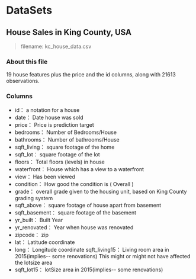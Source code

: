 # DataSets

## House Sales in King County, USA

> filename: kc_house_data.csv

### About this file
19 house features plus the price and the id columns, along with 21613 observations.

### Columns
- id： a notation for a house
- date： Date house was sold
- price： Price is prediction target
- bedrooms： Number of Bedrooms/House
- bathrooms： Number of bathrooms/House
- sqft_living： square footage of the home
- sqft_lot： square footage of the lot
- floors： Total floors (levels) in house
- waterfront： House which has a view to a waterfront
- view： Has been viewed
- condition： How good the condition is ( Overall )
- grade： overall grade given to the housing unit, based on King County grading system
- sqft_above： square footage of house apart from basement
- sqft_basement： square footage of the basement
- yr_built： Built Year
- yr_renovated： Year when house was renovated
- zipcode： zip
- lat： Latitude coordinate
- long： Longitude coordinate
sqft_living15： Living room area in 2015(implies-- some renovations) This might or might not have affected the lotsize area
- sqft_lot15： lotSize area in 2015(implies-- some renovations)